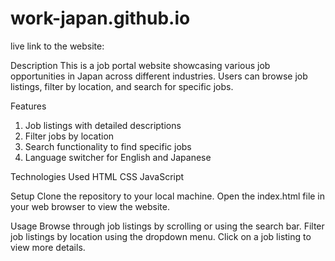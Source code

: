 # work-japan.github.io
live link to the website: 

Description
This is a job portal website showcasing various job opportunities in Japan across different industries. Users can browse job listings, filter by location, and search for specific jobs.

Features
1. Job listings with detailed descriptions
2. Filter jobs by location
3. Search functionality to find specific jobs
4. Language switcher for English and Japanese
 
Technologies Used
HTML
CSS
JavaScript

Setup
Clone the repository to your local machine.
Open the index.html file in your web browser to view the website.

Usage
Browse through job listings by scrolling or using the search bar.
Filter job listings by location using the dropdown menu.
Click on a job listing to view more details.
